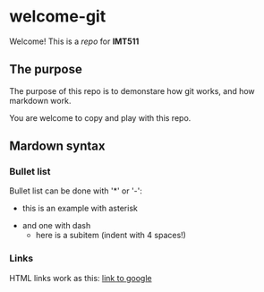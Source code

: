 # welcome-git

Welcome! This is a _repo_ for **IMT511**

## The purpose

The purpose of this repo is to demonstare how git works,
and how markdown work.

You are welcome to copy and play with this repo.

## Mardown syntax

### Bullet list

Bullet list can be done with '*' or '-':

* this is an example with asterisk
- and one with dash
    * here is a subitem (indent with 4 spaces!)

### Links

HTML links work as this: [link to google](https://www.google.com)


    